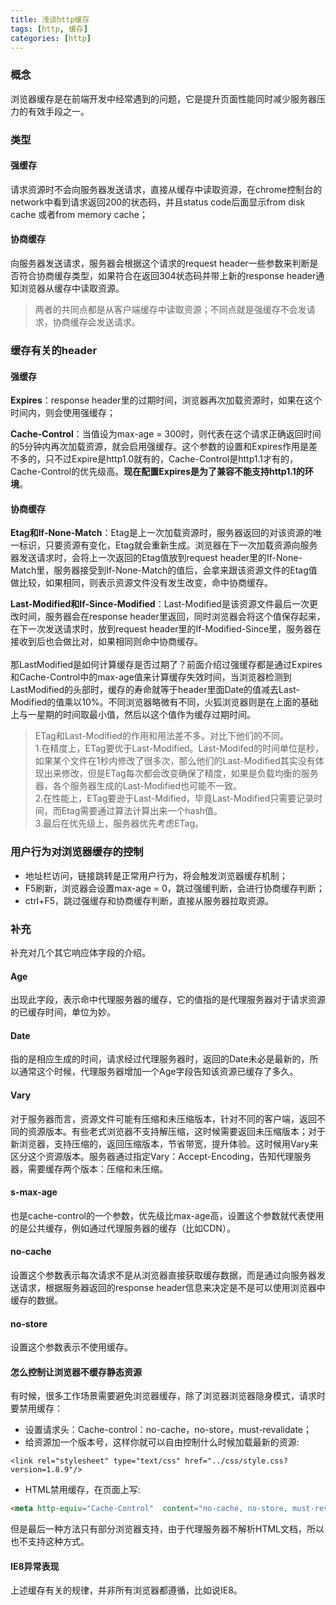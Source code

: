 ```yaml
---
title: 浅谈http缓存
tags: [http, 缓存]
categories: [http]
---
```

### 概念
浏览器缓存是在前端开发中经常遇到的问题，它是提升页面性能同时减少服务器压力的有效手段之一。
### 类型
#### 强缓存
   请求资源时不会向服务器发送请求，直接从缓存中读取资源，在chrome控制台的network中看到请求返回200的状态码，并且status code后面显示from disk cache 或者from memory cache；
#### 协商缓存
   向服务器发送请求，服务器会根据这个请求的request header一些参数来判断是否符合协商缓存类型，如果符合在返回304状态码并带上新的response header通知浏览器从缓存中读取资源。
   >两者的共同点都是从客户端缓存中读取资源；不同点就是强缓存不会发请求，协商缓存会发送请求。

### 缓存有关的header
#### 强缓存
**Expires**：response header里的过期时间，浏览器再次加载资源时，如果在这个时间内，则会使用强缓存；

**Cache-Control**：当值设为max-age = 300时，则代表在这个请求正确返回时间的5分钟内再次加载资源，就会启用强缓存。这个参数的设置和Expires作用是差不多的，只不过Expire是http1.0就有的，Cache-Control是http1.1才有的，Cache-Control的优先级高。**现在配置Expires是为了兼容不能支持http1.1的环境**。

#### 协商缓存
**Etag和If-None-Match**：Etag是上一次加载资源时，服务器返回的对该资源的唯一标识，只要资源有变化，Etag就会重新生成。浏览器在下一次加载资源向服务器发送请求时，会将上一次返回的Etag值放到request header里的If-None-Match里，服务器接受到If-None-Match的值后，会拿来跟该资源文件的Etag值做比较，如果相同，则表示资源文件没有发生改变，命中协商缓存。

**Last-Modified和If-Since-Modified**：Last-Modified是该资源文件最后一次更改时间，服务器会在response header里返回，同时浏览器会将这个值保存起来，在下一次发送请求时，放到request header里的If-Modified-Since里，服务器在接收到后也会做比对，如果相同则命中协商缓存。
<br>
<br>
那LastModified是如何计算缓存是否过期了？前面介绍过强缓存都是通过Expires和Cache-Control中的max-age值来计算缓存失效时间，当浏览器检测到LastModified的头部时，缓存的寿命就等于header里面Date的值减去Last-Modified的值乘以10%。不同浏览器略微有不同，火狐浏览器则是在上面的基础上与一星期的时间取最小值，然后以这个值作为缓存过期时间。
> ETag和Last-Modified的作用和用法差不多。对比下他们的不同。<br>
   1.在精度上，ETag要优于Last-Modified。Last-Modifed的时间单位是秒，如果某个文件在1秒内修改了很多次，那么他们的Last-Modified其实没有体现出来修改，但是ETag每次都会改变确保了精度，如果是负载均衡的服务器，各个服务器生成的Last-Modified也可能不一致。<br>
   2.在性能上，ETag要逊于Last-Mdified，毕竟Last-Modified只需要记录时间，而Etag需要通过算法计算出来一个hash值。<br>
   3.最后在优先级上，服务器优先考虑ETag。

### 用户行为对浏览器缓存的控制
*  地址栏访问，链接跳转是正常用户行为，将会触发浏览器缓存机制；
*  F5刷新，浏览器会设置max-age = 0，跳过强缓判断，会进行协商缓存判断；
*  ctrl+F5，跳过强缓存和协商缓存判断，直接从服务器拉取资源。

### 补充
补充对几个其它响应体字段的介绍。
#### Age
出现此字段，表示命中代理服务器的缓存，它的值指的是代理服务器对于请求资源的已缓存时间，单位为妙。
#### Date
指的是相应生成的时间，请求经过代理服务器时，返回的Date未必是最新的，所以通常这个时候，代理服务器增加一个Age字段告知该资源已缓存了多久。
#### Vary
对于服务器而言，资源文件可能有压缩和未压缩版本，针对不同的客户端，返回不同的资源版本。有些老式浏览器不支持解压缩，这时候需要返回未压缩版本；对于新浏览器，支持压缩的，返回压缩版本，节省带宽，提升体验。这时候用Vary来区分这个资源版本。服务器通过指定Vary：Accept-Encoding，告知代理服务器，需要缓存两个版本：压缩和未压缩。
#### s-max-age
也是cache-control的一个参数，优先级比max-age高，设置这个参数就代表使用的是公共缓存，例如通过代理服务器的缓存（比如CDN）。
#### no-cache
设置这个参数表示每次请求不是从浏览器直接获取缓存数据，而是通过向服务器发送请求，根据服务器返回的response header信息来决定是不是可以使用浏览器中缓存的数据。
#### no-store
设置这个参数表示不使用缓存。
#### 怎么控制让浏览器不缓存静态资源
有时候，很多工作场景需要避免浏览器缓存，除了浏览器浏览器隐身模式，请求时要禁用缓存：
*  设置请求头：Cache-control：no-cache，no-store，must-revalidate；
*  给资源加一个版本号，这样你就可以自由控制什么时候加载最新的资源:
```
<link rel="stylesheet" type="text/css" href="../css/style.css?version=1.8.9"/>
```
*  HTML禁用缓存，在页面上写:
```html
<meta http-equiv="Cache-Control"  content="no-cache, no-store, must-revalidate"/>
```
但是最后一种方法只有部分浏览器支持，由于代理服务器不解析HTML文档，所以也不支持这种方式。
#### IE8异常表现
上述缓存有关的规律，并非所有浏览器都遵循，比如说IE8。
        
        